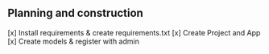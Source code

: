 ## Planning and construction


[x] Install requirements & create requirements.txt
[x] Create Project and App
[x] Create models & register with admin
